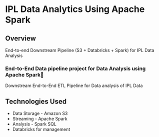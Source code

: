 # IPL Data Analytics Using Apache Spark

## Overview
End-to-end Downstream Pipeline (S3 + Databricks + Spark) for IPL Data Analysis

### End-to-End Data pipeline project for Data Analysis using Apache Spark🧐
Downstream End-to-End ETL Pipeline for Data analysis of IPL Data 

## Technologies Used 
- Data Storage - Amazon S3
- Streaming - Apache Spark
- Analysis - Spark SQL
- Databricks for management
